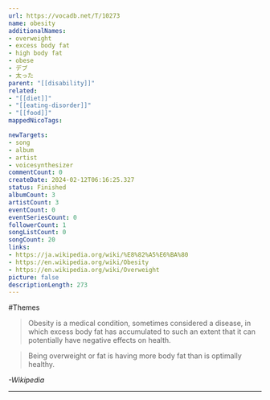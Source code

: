 ```yaml
---
url: https://vocadb.net/T/10273
name: obesity
additionalNames: 
- overweight
- excess body fat
- high body fat
- obese
- デブ
- 太った
parent: "[[disability]]"
related:
- "[[diet]]"
- "[[eating-disorder]]"
- "[[food]]"
mappedNicoTags:

newTargets:
- song
- album
- artist
- voicesynthesizer
commentCount: 0
createDate: 2024-02-12T06:16:25.327
status: Finished
albumCount: 3
artistCount: 3
eventCount: 0
eventSeriesCount: 0
followerCount: 1
songListCount: 0
songCount: 20
links: 
- https://ja.wikipedia.org/wiki/%E8%82%A5%E6%BA%80
- https://en.wikipedia.org/wiki/Obesity
- https://en.wikipedia.org/wiki/Overweight
picture: false
descriptionLength: 273
---
```


#Themes

> Obesity is a medical condition, sometimes considered a disease, in which excess body fat has accumulated to such an extent that it can potentially have negative effects on health.

> Being overweight or fat is having more body fat than is optimally healthy.

*-Wikipedia*

---

